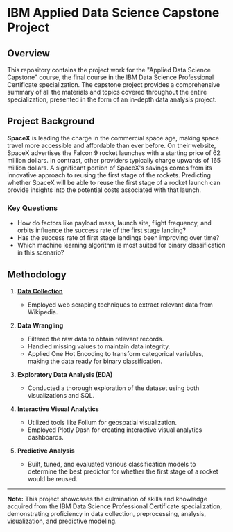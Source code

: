 # IBM Applied Data Science Capstone Project

## Overview
This repository contains the project work for the "Applied Data Science Capstone" course, the final course in the IBM Data Science Professional Certificate specialization. The capstone project provides a comprehensive summary of all the materials and topics covered throughout the entire specialization, presented in the form of an in-depth data analysis project.

## Project Background

**SpaceX** is leading the charge in the commercial space age, making space travel more accessible and affordable than ever before. On their website, SpaceX advertises the Falcon 9 rocket launches with a starting price of 62 million dollars. In contrast, other providers typically charge upwards of 165 million dollars. A significant portion of SpaceX's savings comes from its innovative approach to reusing the first stage of the rockets. Predicting whether SpaceX will be able to reuse the first stage of a rocket launch can provide insights into the potential costs associated with that launch.

### Key Questions
- How do factors like payload mass, launch site, flight frequency, and orbits influence the success rate of the first stage landing?
- Has the success rate of first stage landings been improving over time?
- Which machine learning algorithm is most suited for binary classification in this scenario?

## Methodology

1. [**Data Collection**](https://github.com/hauct/dads-spacex-project/tree/main/week1)
    - Employed web scraping techniques to extract relevant data from Wikipedia.

2. **Data Wrangling**
    - Filtered the raw data to obtain relevant records.
    - Handled missing values to maintain data integrity.
    - Applied One Hot Encoding to transform categorical variables, making the data ready for binary classification.

3. **Exploratory Data Analysis (EDA)**
    - Conducted a thorough exploration of the dataset using both visualizations and SQL.

4. **Interactive Visual Analytics**
    - Utilized tools like Folium for geospatial visualization.
    - Employed Plotly Dash for creating interactive visual analytics dashboards.

5. **Predictive Analysis**
    - Built, tuned, and evaluated various classification models to determine the best predictor for whether the first stage of a rocket would be reused.

---

**Note:** This project showcases the culmination of skills and knowledge acquired from the IBM Data Science Professional Certificate specialization, demonstrating proficiency in data collection, preprocessing, analysis, visualization, and predictive modeling.

